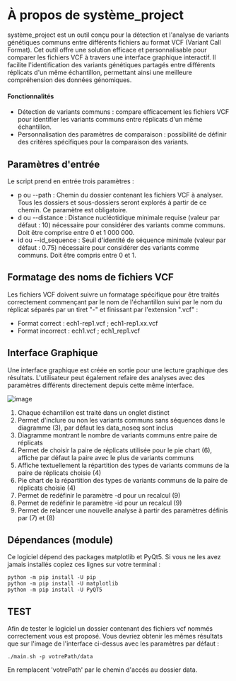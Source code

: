 # À propos de système_project

système_project est un outil conçu pour la détection et l'analyse de variants génétiques communs entre différents fichiers au format VCF (Variant Call Format). Cet outil offre une solution efficace et personnalisable pour comparer les fichiers VCF  à travers une interface graphique interactif. Il facilite l'identification des variants génétiques partagés entre différents réplicats d'un même échantillon, permettant ainsi une meilleure compréhension des données génomiques.
#### Fonctionnalités

- Détection de variants communs : compare efficacement les fichiers VCF pour identifier les variants communs entre réplicats d'un même échantillon.
- Personnalisation des paramètres de comparaison : possibilité de définir des critères spécifiques pour la comparaison des variants.

## Paramètres d'entrée

Le script prend en entrée trois paramètres :

- p ou --path : Chemin du dossier contenant les fichiers VCF à analyser. Tous les dossiers et sous-dossiers seront explorés à partir de ce chemin. Ce paramètre est obligatoire.
- d ou --distance : Distance nucléotidique minimale requise (valeur par défaut : 10) nécessaire pour considérer des variants comme communs. Doit être comprise entre 0 et 1 000 000.
- id ou --id_sequence : Seuil d'identité de séquence minimale (valeur par défaut : 0.75) nécessaire pour considérer des variants comme communs. Doit être compris entre 0 et 1.
  
## Formatage des noms de fichiers VCF

Les fichiers VCF doivent suivre un formatage spécifique pour être traités correctement commençant par le nom de l'échantillon suivi par le nom du réplicat séparés par un tiret "-" et finissant par l'extension ".vcf" :

- Format correct :  ech1-rep1.vcf ; ech1-rep1.xx.vcf
- Format incorrect : ech1.vcf ; ech1_rep1.vcf

## Interface Graphique
Une interface graphique est créée en sortie pour une lecture graphique des résultats. L'utilisateur peut également refaire des analyses avec des paramètres différents directement depuis cette même interface.


![image](https://github.com/Hugo-Blvr/systeme_project/assets/152957598/974d375b-3a17-49b6-a093-1c12d8e10ddd)

1) Chaque échantillon est traité dans un onglet distinct
2) Permet d'inclure ou non les variants communs sans séquences dans le diagramme (3), par défaut les data_noseq sont inclus
3) Diagramme montrant le nombre de variants communs entre paire de réplicats
4) Permet de choisir la paire de réplicats utilisée pour le pie chart (6), affiche par défaut la paire avec le plus de variants communs
5) Affiche textuellement la répartition des types de variants communs de la paire de réplicats choisie (4)
6) Pie chart de la répartition des types de variants communs de la paire de réplicats choisie (4)
7) Permet de redéfinir le paramètre -d pour un recalcul (9)
8) Permet de redéfinir le paramètre -id pour un recalcul (9)
9) Permet de relancer une nouvelle analyse à partir des paramètres définis par (7) et (8)

## Dépendances (module)
Ce logiciel dépend des packages matplotlib et PyQt5. Si vous ne les avez jamais installés copiez ces lignes sur votre terminal :

    python -m pip install -U pip
    python -m pip install -U matplotlib
    python -m pip install -U PyQT5

## TEST
Afin de tester le logiciel un dossier contenant des fichiers vcf nommés correctement vous est proposé. Vous devriez obtenir les mêmes résultats que sur l'image de l'interface ci-dessus avec les paramètres par défaut : 
    
    ./main.sh -p votrePath/data
En remplacent 'votrePath' par le chemin d'accés au dossier data.
